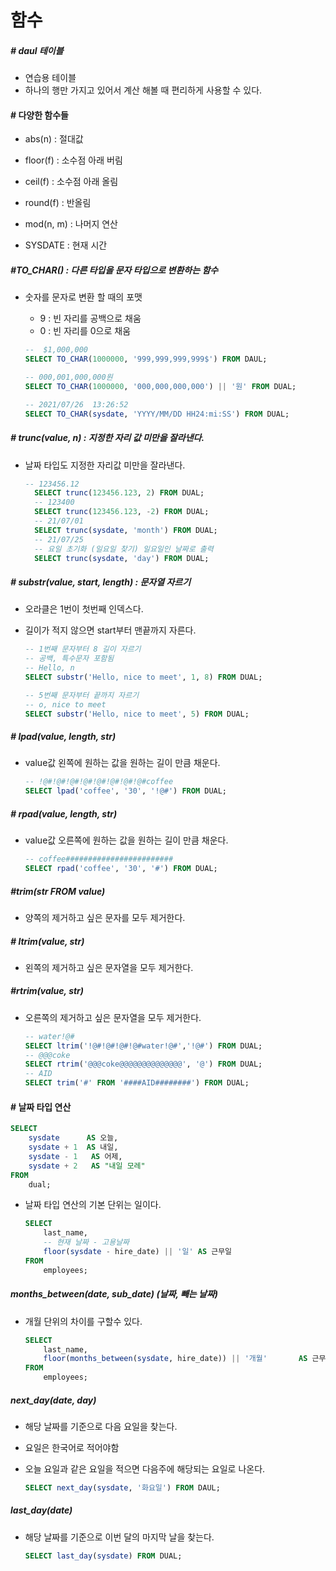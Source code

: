 # 함수

##### # daul 테이블

- 연습용 테이블
- 하나의 행만 가지고 있어서 계산 해볼 때 편리하게 사용할 수 있다.



#### # 다양한 함수들

- abs(n) : 절대값
- floor(f) : 소수점 아래 버림
- ceil(f) : 소수점 아래 올림
- round(f) : 반올림
- mod(n, m) : 나머지 연산

- SYSDATE : 현재 시간



##### #TO_CHAR() : 다른 타입을 문자 타입으로 변환하는 함수

- 숫자를 문자로 변환 할 때의 포맷

  - 9 : 빈 자리를 공백으로 채움
  - 0 : 빈 자리를 0으로 채움

  ```sql
  --  $1,000,000
  SELECT TO_CHAR(1000000, '999,999,999,999$') FROM DAUL;
  
  -- 000,001,000,000원
  SELECT TO_CHAR(1000000, '000,000,000,000') || '원' FROM DUAL;
  
  -- 2021/07/26  13:26:52
  SELECT TO_CHAR(sysdate, 'YYYY/MM/DD HH24:mi:SS') FROM DUAL;
  ```

##### # trunc(value, n) : 지정한 자리 값 미만을 잘라낸다.

- 날짜 타입도 지정한 자리값 미만을 잘라낸다.

  ```sql
  -- 123456.12
    SELECT trunc(123456.123, 2) FROM DUAL;
    -- 123400
    SELECT trunc(123456.123, -2) FROM DUAL;
    -- 21/07/01
    SELECT trunc(sysdate, 'month') FROM DUAL;
    -- 21/07/25
    -- 요일 초기화 (일요일 찾기) 일요일인 날짜로 출력
    SELECT trunc(sysdate, 'day') FROM DUAL; 
  ```

##### # substr(value, start, length) : 문자열 자르기

- 오라클은 1번이 첫번째 인덱스다.

- 길이가 적지 않으면 start부터 맨끝까지 자른다.

  ```sql
  -- 1번째 문자부터 8 길이 자르기
  -- 공백, 특수문자 포함됨
  -- Hello, n
  SELECT substr('Hello, nice to meet', 1, 8) FROM DUAL;
  
  -- 5번째 문자부터 끝까지 자르기
  -- o, nice to meet
  SELECT substr('Hello, nice to meet', 5) FROM DUAL; 
  ```

##### # lpad(value, length, str) 

- value값 왼쪽에 원하는 값을 원하는 길이 만큼 채운다.

  ```sql
  -- !@#!@#!@#!@#!@#!@#!@#!@#coffee
  SELECT lpad('coffee', '30', '!@#') FROM DUAL;
  ```

##### # rpad(value, length, str)

- value값 오른쪽에 원하는 값을 원하는 길이 만큼 채운다.

  ```sql
  -- coffee########################
  SELECT rpad('coffee', '30', '#') FROM DUAL;
  ```

##### #trim(str FROM value)

- 양쪽의 제거하고 싶은 문자를 모두 제거한다.

##### # ltrim(value, str)

- 왼쪽의 제거하고 싶은 문자열을 모두 제거한다.

##### #rtrim(value, str)

- 오른쪽의 제거하고 싶은 문자열을 모두 제거한다.

  ```sql
  -- water!@#
  SELECT ltrim('!@#!@#!@#!@#water!@#','!@#') FROM DUAL;
  -- @@@coke
  SELECT rtrim('@@@coke@@@@@@@@@@@@@@', '@') FROM DUAL;
  -- AID
  SELECT trim('#' FROM '####AID########') FROM DUAL;
  ```

#### # 날짜 타입 연산

```sql
SELECT
    sysdate      AS 오늘,
    sysdate + 1  AS 내일,
    sysdate - 1   AS 어제,
    sysdate + 2   AS "내일 모레"
FROM
    dual;
```

- 날짜 타입 연산의 기본 단위는 일이다.

  ```sql
  SELECT
      last_name,
      -- 현재 날짜 - 고용날짜
      floor(sysdate - hire_date) || '일' AS 근무일
  FROM
      employees;
  ```

##### months_between(date, sub_date) (날짜, 빼는 날짜)

- 개월 단위의 차이를 구할수 있다.

  ```sql
  SELECT
      last_name,
      floor(months_between(sysdate, hire_date)) || '개월' 	  AS 근무개월
  FROM
      employees;
  ```

##### next_day(date, day)

- 해당 날짜를 기준으로 다음 요일을 찾는다.

- 요일은 한국어로 적어야함

- 오늘 요일과 같은 요일을 적으면 다음주에 해당되는 요일로 나온다.

  ```sql
  SELECT next_day(sysdate, '화요일') FROM DAUL;
  ```

##### last_day(date)

- 해당 날짜를 기준으로 이번 달의 마지막 날을 찾는다.

  ```sql
  SELECT last_day(sysdate) FROM DUAL;
  ```

